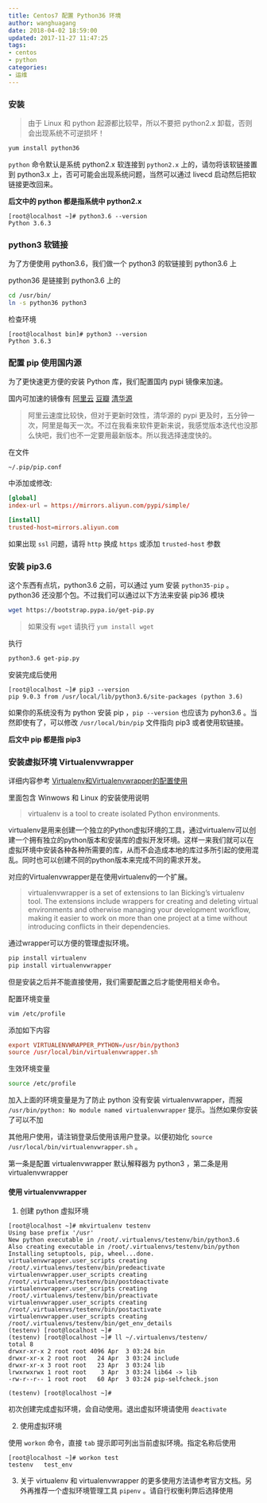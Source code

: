 ```yaml
---
title: Centos7 配置 Python36 环境
author: wanghuagang
date: 2018-04-02 18:59:00
updated: 2017-11-27 11:47:25
tags:
- centos
- python
categories: 
- 运维
---
```


### 安装

> 由于 Linux 和 python 起源都比较早，所以不要把 python2.x 卸载，否则会出现系统不可逆损坏！

```bash
yum install python36
```

`python` 命令默认是系统 python2.x 软连接到 `python2.x` 上的，请勿将该软链接置到 python3.x 上，否可可能会出现系统问题，当然可以通过 livecd 启动然后把软链接更改回来。

**后文中的 python 都是指系统中 python2.x**

```
[root@localhost ~]# python3.6 --version
Python 3.6.3
```

<!--more-->

### python3 软链接
为了方便使用 python3.6，我们做一个 python3 的软链接到 python3.6 上

python36 是链接到 python3.6 上的

```bash
cd /usr/bin/
ln -s python36 python3
```

检查环境

```
[root@localhost bin]# python3 --version
Python 3.6.3
```

### 配置 pip 使用国内源

为了更快速更方便的安装 Python 库，我们配置国内 pypi 镜像来加速。

国内可加速的镜像有 [阿里云](https://opsx.alibaba.com/mirror) [豆瓣](https://pypi.doubanio.com/simple/) [清华源](https://mirrors.tuna.tsinghua.edu.cn/help/pypi/)

> 阿里云速度比较快，但对于更新时效性，清华源的 pypi 更及时，五分钟一次，阿里是每天一次。不过在我看来软件更新来说，我感觉版本迭代也没那么快吧，我们也不一定要用最新版本。所以我选择速度快的。

在文件

`~/.pip/pip.conf`

中添加或修改:

```conf
[global]
index-url = https://mirrors.aliyun.com/pypi/simple/

[install]
trusted-host=mirrors.aliyun.com
```

如果出现 `ssl` 问题，请将 `http` 换成 `https` 或添加 `trusted-host` 参数

### 安装 pip3.6

这个东西有点坑，python3.6 之前，可以通过 yum 安装 `python35-pip` 。 python36 还没那个包。不过我们可以通过以下方法来安装 pip36 模块

```bash
wget https://bootstrap.pypa.io/get-pip.py
```

> 如果没有 `wget` 请执行 `yum install wget`

执行

```bash
python3.6 get-pip.py
```

安装完成后使用

```
[root@localhost ~]# pip3 --version
pip 9.0.3 from /usr/local/lib/python3.6/site-packages (python 3.6)
```

如果你的系统没有为 python 安装 pip ，`pip --version` 也应该为 pyhon3.6 。当然即使有了，可以修改 `/usr/local/bin/pip` 文件指向 pip3 或者使用软链接。

**后文中 pip 都是指 pip3**

### 安装虚拟环境 Virtualenvwrapper

详细内容参考 [Virtualenv和Virtualenvwrapper的配置使用](https://blog.csdn.net/leafage_m/article/details/72854559) 

里面包含 Winwows 和 Linux 的安装使用说明

> virtualenv is a tool to create isolated Python environments.

virtualenv是用来创建一个独立的Python虚拟环境的工具，通过virtualenv可以创建一个拥有独立的python版本和安装库的虚拟开发环境。这样一来我们就可以在虚拟环境中安装各种各种所需要的库，从而不会造成本地的库过多所引起的使用混乱。同时也可以创建不同的python版本来完成不同的需求开发。

对应的Virtualenvwrapper是在使用virtualenv的一个扩展。

> virtualenvwrapper is a set of extensions to Ian Bicking’s virtualenv tool. The extensions include wrappers for creating and deleting virtual environments and otherwise managing your development workflow, making it easier to work on more than one project at a time without introducing conflicts in their dependencies.

通过wrapper可以方便的管理虚拟环境。

```bash
pip install virtualenv
pip install virtualenvwrapper
```

但是安装之后并不能直接使用，我们需要配置之后才能使用相关命令。

配置环境变量

```bash
vim /etc/profile
```

添加如下内容

```conf
export VIRTUALENVWRAPPER_PYTHON=/usr/bin/python3
source /usr/local/bin/virtualenvwrapper.sh
```

生效环境变量

```bash
source /etc/profile
```

加入上面的环境变量是为了防止 python 没有安装 virtualenvwrapper，而报 `/usr/bin/python: No module named virtualenvwrapper` 提示。当然如果你安装了可以不加

其他用户使用，请注销登录后使用该用户登录。以便初始化 `source /usr/local/bin/virtualenvwrapper.sh` 。

第一条是配置 virtualenvwrapper 默认解释器为 python3 ，第二条是用 virtualenvwrapper

#### 使用 virtualenvwrapper

1. 创建 python 虚拟环境

```
[root@localhost ~]# mkvirtualenv testenv
Using base prefix '/usr'
New python executable in /root/.virtualenvs/testenv/bin/python3.6
Also creating executable in /root/.virtualenvs/testenv/bin/python
Installing setuptools, pip, wheel...done.
virtualenvwrapper.user_scripts creating /root/.virtualenvs/testenv/bin/predeactivate
virtualenvwrapper.user_scripts creating /root/.virtualenvs/testenv/bin/postdeactivate
virtualenvwrapper.user_scripts creating /root/.virtualenvs/testenv/bin/preactivate
virtualenvwrapper.user_scripts creating /root/.virtualenvs/testenv/bin/postactivate
virtualenvwrapper.user_scripts creating /root/.virtualenvs/testenv/bin/get_env_details
(testenv) [root@localhost ~]# 
(testenv) [root@localhost ~]# ll ~/.virtualenvs/testenv/
total 8
drwxr-xr-x 2 root root 4096 Apr  3 03:24 bin
drwxr-xr-x 2 root root   24 Apr  3 03:24 include
drwxr-xr-x 3 root root   23 Apr  3 03:24 lib
lrwxrwxrwx 1 root root    3 Apr  3 03:24 lib64 -> lib
-rw-r--r-- 1 root root   60 Apr  3 03:24 pip-selfcheck.json

(testenv) [root@localhost ~]# 
```

初次创建完成虚拟环境，会自动使用。退出虚拟环境请使用 `deactivate`

2. 使用虚拟环境

使用 `workon` 命令，直接 `tab` 提示即可列出当前虚拟环境。指定名称后使用

```
[root@localhost ~]# workon test
testenv   test_env  
```

3. 关于 virtualenv 和 virtualenvwrapper 的更多使用方法请参考官方文档。另外再推荐一个虚拟环境管理工具 `pipenv` 。请自行权衡利弊后选择使用
